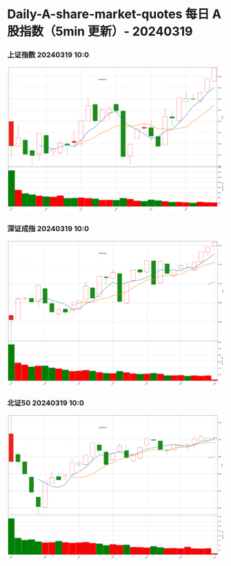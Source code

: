 
# Daily-A-share-market-quotes 每日 A 股指数（5min 更新）- 20240319

### 上证指数 20240319 10:0
![](./fig/2024/3/20240319-sh000001.png)

### 深证成指 20240319 10:0
![](./fig/2024/3/20240319-sz399001.png)

### 北证50 20240319 10:0
![](./fig/2024/3/20240319-bj899050.png)
